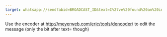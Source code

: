 ```yaml
---
target: whatsapp://send?abid=BROADCAST_ID&text=I%27ve%20found%20an%20interesting%20new%20political%20party%2C%20offering%20a%20new%20kind%20of%20politics%20for%20the%2021st%20century.%20It%27s%20called%20Something%20New%2C%20and%20it%27s%20all%20about%20creating%20a%20better%20future%20for%20all%20of%20us%20by%20working%20together%20online%2C%20and%20letting%20everyone%20have%20a%20say.%20Take%20a%20look%20now%2C%20at%20https%3A%2F%2Fsomethingnew.org.uk%20%F0%9F%92%AF
---
```


Use the encoder at http://meyerweb.com/eric/tools/dencoder/ to edit the message (only the bit after text= though)
